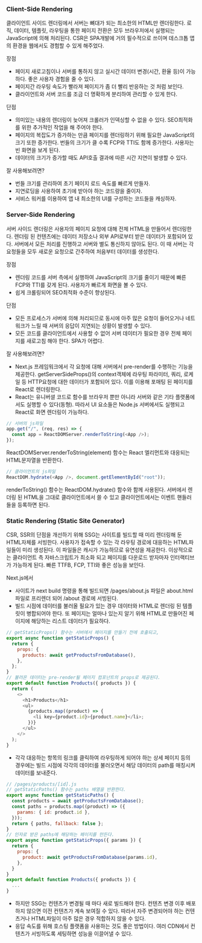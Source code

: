 ### Client-Side Rendering

클라이언트 사이드 렌더링에서 서버는 뼈대가 되는 최소한의 HTML만 렌더링한다. 로직, 데이터, 템플릿, 라우팅을 통한 페이지 전환은 모두 브라우저에서 실행되는 JavaScript에 의해 처리된다. CSR은 SPA개발에 거의 필수적으로 쓰이며 데스크톱 앱의 환경을 웹에서도 경험할 수 있게 해주었다.

장점

- 페이지 새로고침이나 서버를 통하지 않고 실시간 데이터 변경(시간, 환율 등)이 가능하다. 좋은 사용자 경험을 줄 수 있다.
- 페이지간 라우팅 속도가 빨라져 페이지가 좀 더 빨리 반응하는 것 처럼 보인다.
- 클라이언트와 서버 코드를 조금 더 명확하게 분리하여 관리할 수 있게 한다.

단점

- 의미있는 내용의 렌더링이 늦어져 크롤러가 인덱싱할 수 없을 수 있다. SEO최적화를 위한 추가적인 작업을 해 주어야 한다.
- 페이지의 복잡도가 증가하는 만큼 페이지를 렌더링하기 위해 필요한 JavaScript의 크기 또한 증가한다. 번들의 크기가 클 수록 FCP와 TTI도 함께 증가한다. 사용자는 빈 화면을 보게 된다.
- 데이터의 크기가 증가할 때도 API호출 결과에 따른 시간 지연이 발생할 수 있다.

잘 사용해보려면?

- 번들 크기를 관리하여 초기 페이지 로드 속도를 빠르게 만들자.
- 지연로딩을 사용하여 초기에 받아야 하는 코드량을 줄이자.
- 서비스 워커를 이용하여 앱 내 최소한의 UI를 구성하는 코드들을 캐싱하자.

### Server-Side Rendering

서버 사이드 렌더링은 사용자의 페이지 요청에 대해 전체 HTML을 만들어서 렌더링한다. 렌더링 된 컨텐츠에는 데이터 저장소나 외부 API로부터 받은 데이터가 포함되어 있다. 서버에서 모든 처리를 진행하고 서버와 별도 통신하지 않아도 된다. 이 때 서버는 각 요청들을 모두 새로운 요청으로 간주하여 처음부터 데이터를 생성한다.

장점

- 렌더링 코드를 서버 측에서 실행하여 JavaScript의 크기를 줄이기 때문에 빠른 FCP와 TTI를 갖게 된다. 사용자가 빠르게 화면을 볼 수 있다.
- 쉽게 크롤링되어 SEO최적화 수준이 향상된다.

단점

- 모든 프로세스가 서버에 의해 처리되므로 동시에 아주 많은 요청이 들어오거나 네트워크가 느릴 때 서버의 응답이 지연되는 상황이 발생할 수 있다.
- 모든 코드를 클라이언트에서 사용할 수 없어 서버 데이터가 필요한 경우 전체 페이지를 새로고침 해야 한다. SPA가 어렵다.

잘 사용해보려면?

- Next.js 프레임워크에서 각 요청에 대해 서버에서 pre-render를 수행하는 기능을 제공한다. getServerSideProps()의 context객체에 라우팅 파라미터, 쿼리, 로케일 등 HTTP요청에 대한 데이터가 포함되어 있다. 이를 이용해 포매팅 된 페이지를 React로 렌더링한다.
- React는 유니버셜 코드로 함수를 브라우저 뿐만 아니라 서버와 같은 기타 플랫폼에서도 실행할 수 있다(동형). 따라서 UI 요소들은 Node.js 서버에서도 실행되고 React로 화면 렌더링이 가능하다.

```javascript
// 서버의 js파일
app.get("/", (req, res) => {
  const app = ReactDOMServer.renderToString(<App />);
});
```

ReactDOMServer.renderToString(element) 함수는 React 엘리먼트와 대응되는 HTML문자열을 반환한다.

```javascript
// 클라이언트의 js파일
ReactDOM.hydrate(<App />, document.getElementById("root"));
```

renderToString() 함수는 ReactDOM.hydrate() 함수와 함께 사용된다. 서버에서 렌더링 된 HTML을 그대로 클라이언트에서 쓸 수 있고 클라이언트에서는 이벤트 핸들러들을 등록하면 된다.

### Static Rendering (Static Site Generator)

CSR, SSR의 단점을 개선하기 위해 SSG는 사이트를 빌드할 때 미리 렌더링해 둔 HTML자체를 서빙한다. 사용자가 접속할 수 있는 각 라우팅 경로에 대응하는 HTML파일들이 미리 생성된다. 이 파일들은 캐시가 가능하므로 유연성을 제공한다. 이상적으로는 클라이언트 측 자바스크립트가 최소화 되고 페이지를 다운로드 받자마자 인터랙티브가 가능하게 된다. 빠른 TTFB, FCP, TTI와 좋은 성능을 보인다.

Next.js에서

- 사이트가 next build 명령을 통해 빌드되면 /pages/about.js 파일은 about.html 파일로 프리렌더 되어 /about 경로에 서빙된다.
- 빌드 시점에 데이터를 불러올 필요가 있는 경우 데이터와 HTML로 렌더링 된 템플릿이 병합되어야 한다. 또 페이지는 얼마나 있는지 알기 위해 HTML로 만들어진 페이지에 해당하는 리스트 데이터가 필요하다.

```javascript
// getStaticProps() 함수는 서버에서 페이지를 만들기 전에 호출되고,
export async function getStaticProps() {
  return {
    props: {
      products: await getProductsFromDatabase(),
    },
  };
}
// 불러온 데이터는 pre-render될 페이지 컴포넌트의 props로 제공된다.
export default function Products({ products }) {
  return (
    <>
      <h1>Products</h1>
      <ul>
        {products.map((product) => {
          <li key={product.id}>{product.name}</li>;
        })}
      </ul>
    </>
  );
}
```

- 각각 대응하는 항목의 링크를 클릭하여 라우팅하게 되어야 하는 상세 페이지 등의 경우에는 빌드 시점에 각각의 데이터를 불러오면서 해당 데이터의 path를 매칭시켜 데이터를 보내준다.

```javascript
// /pages/products/[id].js
// getStaticPaths() 함수는 paths 배열을 반환한다.
export async function getStaticPaths() {
  const products = await getProductsFromDatabase();
  const paths = products.map((product) => ({
    params: { id: product.id },
  }));
  return { paths, fallback: false };
}
// 인자로 받은 paths에 해당하는 페이지를 만든다.
export async function getStaticProps({ params }) {
  return {
    props: {
      product: await getProductsFromDatabase(params.id),
    },
  }
}
export default function Products({ products }) {
  ...
}
```

- 하지만 SSG는 컨텐츠가 변경될 때 마다 새로 빌드해야 한다. 컨텐츠 변경 이후 배포하지 않으면 이전 컨텐츠가 계속 보여질 수 있다. 따라서 자주 변경되어야 하는 컨텐츠거나 HTML파일이 아주 많은 경우 적합하지 않을 수 있다.
- 응답 속도를 위해 호스팅 플랫폼을 사용하는 것도 좋은 방법이다. 여러 CDN에서 컨텐츠가 서빙하도록 세팅하면 성능을 이끌어낼 수 있다.
